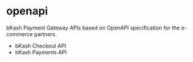 # openapi

bKash Payment Gateway APIs based on OpenAPI specification for the e-commerce partners.
- bKash Checkout API
- bKash Payments API
